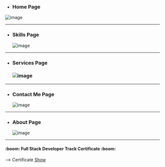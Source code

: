 - <h3>Home Page</h3>

 ![image](https://github.com/Abd-Elrazek/My_Web/blob/master/WireFrame/Home.png)
  
<hr>

- <h3> Skills Page</h3>

  ![image](https://github.com/Abd-Elrazek/My_Web/blob/master/WireFrame/skills.png)
  
<hr>

- <h3>Services Page<h3>

  ![image](https://github.com/Abd-Elrazek/My_Web/blob/master/WireFrame/services.png)
  
<hr>

- <h3>Contact Me Page</h3>

  ![image](https://github.com/Abd-Elrazek/My_Web/blob/master/WireFrame/contact%20me.png)
  
<hr>

- <h3>About Page</h3>

  ![image](https://github.com/Abd-Elrazek/My_Web/blob/master/WireFrame/About%20me.png)
  
<hr>

<h4>:boom: Full Stack Developer Track Certificate :boom: </h4>
--> Certificate <a href ="https://github.com/Abd-Elrazek/My_Web/blob/master/Full%20Stack%20Developer%20Track%20Certificate%20.pdf"> Show </a>

				   
